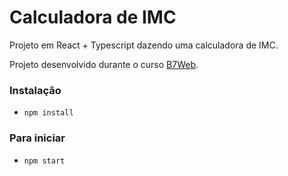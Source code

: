 # Calculadora de IMC

Projeto em React + Typescript
dazendo uma calculadora de IMC.

Projeto desenvolvido durante o curso [B7Web](https://b7web.com.br).

### Instalação
- `npm install`

### Para iniciar
- `npm start`
